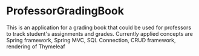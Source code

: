 # ProfessorGradingBook
This is an application for a grading book that could be used for professors to track student's assignments and grades. Currently applied concepts are Spring framework, Spring MVC, SQL Connection, CRUD framework, rendering of Thymeleaf
